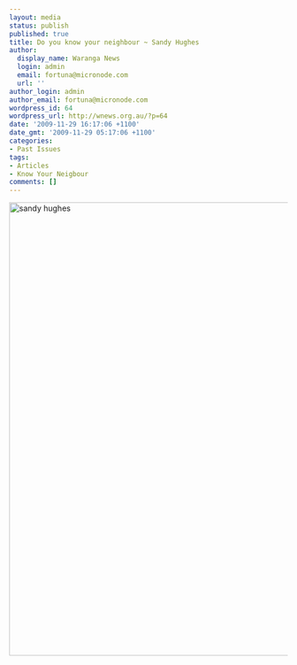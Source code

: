 ```yaml
---
layout: media
status: publish
published: true
title: Do you know your neighbour ~ Sandy Hughes
author:
  display_name: Waranga News
  login: admin
  email: fortuna@micronode.com
  url: ''
author_login: admin
author_email: fortuna@micronode.com
wordpress_id: 64
wordpress_url: http://wnews.org.au/?p=64
date: '2009-11-29 16:17:06 +1100'
date_gmt: '2009-11-29 05:17:06 +1100'
categories:
- Past Issues
tags:
- Articles
- Know Your Neigbour
comments: []
---
```


<a href="{{ site.url }}/images/2009/11/snady-hughes.jpg"><img class="alignnone size-large wp-image-65" style="border: 0pt none;" title="sandy hughes" alt="sandy hughes" src="{{ site.url }}/images/2009/11/snady-hughes-703x1024.jpg" width="562" height="819" /></a>
